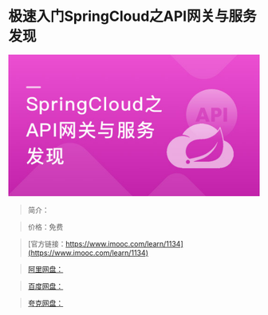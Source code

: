 # 极速入门SpringCloud之API网关与服务发现

![img](../../assets/5fe4430a0001906f05400304.jpg)

> 简介：

> 价格：免费

> [官方链接：https://www.imooc.com/learn/1134](https://www.imooc.com/learn/1134)

> [阿里网盘：]()

> [百度网盘：]()

> [夸克网盘：]()

